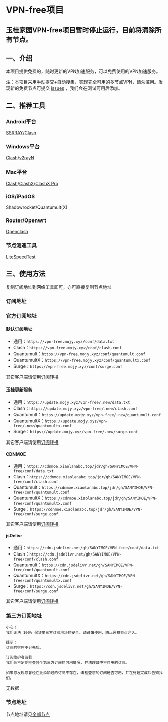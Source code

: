 # VPN-free项目
## 玉桂家园VPN-free项目暂时停止运行，目前将清除所有节点。
## 一、介绍
本项目提供免费的，随时更新的VPN加速服务，可以免费使用的VPN加速服务。

注：本项目采用手动提交+自动搜集，实现完全可用的多节点VPN，请勿滥用。发现新的免费节点可提交 [issues](https://github.com/SANYIMOE/VPN-free/issues) ，我们会在测试可用后添加。

## 二、推荐工具
### Android平台
[SSRRAY](https://github.com/xxf098/shadowsocksr-v2ray-trojan-android/releases)/[Clash](https://github.com/Kr328/ClashForAndroid/releases)

### Windows平台
[Clash](https://github.com/ender-zhao/Clash-for-Windows_Chinese/releases)/[v2rayN](https://github.com/2dust/v2rayN/releases)

### Mac平台
[Clash](https://github.com/Fndroid/clash_for_windows_pkg/releases)/[ClashX](https://github.com/yichengchen/clashX/releases)/[ClashX Pro](https://install.appcenter.ms/users/clashx/apps/clashx-pro/distribution_groups/public)

### iOS/iPadOS
Shadowrocket/Quantumult(X)

### Router/Openwrt
[Openclash](https://github.com/vernesong/OpenClash/releases)

### 节点测速工具
[LiteSpeedTest](https://github.com/xxf098/LiteSpeedTest/releases)

## 三、使用方法
复制订阅地址到网络工具即可，亦可直接复制节点地址

### 订阅地址
### 官方订阅地址
#### 默认订阅地址
- 通用：`https://vpn-free.mojy.xyz/conf/data.txt`
- Clash：`https://vpn-free.mojy.xyz/conf/clash.conf`
- Quantumult：`https://vpn-free.mojy.xyz/conf/quantumult.conf`
- QuantumultX：`https://vpn-free.mojy.xyz/conf/quantumultx.conf`
- Surge：`https://vpn-free.mojy.xyz/conf/surge.conf`

其它客户端请使用[订阅转换](https://acl4ssr.netlify.app)

#### 玉桂更新服务
- 通用：`https://update.mojy.xyz/vpn-free/.new/data.txt`
- Clash：`https://update.mojy.xyz/vpn-free/.new/clash.conf`
- Quantumult：`https://update.mojy.xyz/vpn-free/.new/quantumult.conf`
- QuantumultX：`https://update.mojy.xyz/vpn-free/.new/quantumultx.conf`
- Surge：`https://update.mojy.xyz/vpn-free/.new/surge.conf`

其它客户端请使用[订阅转换](https://acl4ssr.netlify.app)

#### CDNMOE
- 通用：`https://cdnmoe.xiaolanabc.top/jdr/gh/SANYIMOE/VPN-free/conf/data.txt`
- Clash：`https://cdnmoe.xiaolanabc.top/jdr/gh/SANYIMOE/VPN-free/conf/clash.conf`
- Quantumult：`https://cdnmoe.xiaolanabc.top/jdr/gh/SANYIMOE/VPN-free/conf/quantumult.conf`
- QuantumultX：`https://cdnmoe.xiaolanabc.top/jdr/gh/SANYIMOE/VPN-free/conf/quantumultx.conf`
- Surge：`https://cdnmoe.xiaolanabc.top/jdr/gh/SANYIMOE/VPN-free/conf/surge.conf`

其它客户端请使用[订阅转换](https://acl4ssr.netlify.app)

#### jsDelivr
- 通用：`https://cdn.jsdelivr.net/gh/SANYIMOE/VPN-free/conf/data.txt`
- Clash：`https://cdn.jsdelivr.net/gh/SANYIMOE/VPN-free/conf/clash.conf`
- Quantumult：`https://cdn.jsdelivr.net/gh/SANYIMOE/VPN-free/conf/quantumult.conf`
- QuantumultX：`https://cdn.jsdelivr.net/gh/SANYIMOE/VPN-free/conf/quantumultx.conf`
- Surge：`https://cdn.jsdelivr.net/gh/SANYIMOE/VPN-free/conf/surge.conf`

其它客户端请使用[订阅转换](https://acl4ssr.netlify.app)

### 第三方订阅地址
```
小心！
我们无法 100% 保证第三方订阅地址的安全。请谨慎使用，防止恶意节点注入。
```

```
提示：
订阅的排序不分先后。
```

```
订阅维护者请看
我们会不定期检查各个第三方订阅的可用情况，并清理其中不可用的订阅。

如果您发现您曾经在此添加过的订阅不存在，请检查您的订阅是否可用，并在处理完成后告知我们。
```

无数据

### 节点地址
节点地址请见[全部节点](https://vpn-free.mojy.xyz/conf/data_new.txt)
